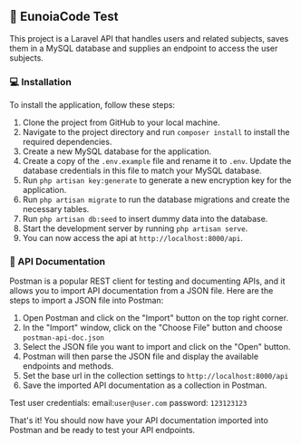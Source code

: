 ## 🚀 EunoiaCode Test 
This project is a Laravel API that handles users and related subjects, saves them in a MySQL database and supplies an endpoint to access the user subjects. 

### 💻 Installation 

To install the application, follow these steps:

1.  Clone the project from GitHub to your local machine.
2.  Navigate to the project directory and run `composer install` to install the required dependencies.
3.  Create a new MySQL database for the application.
4.  Create a copy of the `.env.example` file and rename it to `.env`. Update the database credentials in this file to match your MySQL database.
5.  Run `php artisan key:generate` to generate a new encryption key for the application.
6.  Run `php artisan migrate` to run the database migrations and create the necessary tables.
6.  Run `php artisan db:seed` to insert dummy data into the database.
7.  Start the development server by running `php artisan serve`.
9.  You can now access the api at `http://localhost:8000/api`.

### 🔬  API Documentation  
Postman is a popular REST client for testing and documenting APIs, and it allows you to import API documentation from a JSON file. 
Here are the steps to import a JSON file into Postman:

1.  Open Postman and click on the "Import" button on the top right corner.
2.  In the "Import" window, click on the "Choose File" button and choose `postman-api-doc.json` 
3.  Select the JSON file you want to import and click on the "Open" button.
4.  Postman will then parse the JSON file and display the available endpoints and methods.
5.  Set the base url in the collection settings to `http://localhost:8000/api` 
6.  Save the imported API documentation as a collection in Postman.

Test user credentials:
email:`user@user.com`
password: `123123123`

That's it! You should now have your API documentation imported into Postman and be ready to test your API endpoints.

